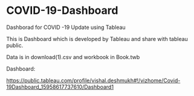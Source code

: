 # COVID-19-Dashboard
Dashborad for  COVID -19 Update  using Tableau

This is Dashboard which is developed by Tableau and share with tableau public.

Data is in download(1).csv and workbook in Book.twb


Dashboard:

https://public.tableau.com/profile/vishal.deshmukh#!/vizhome/Covid-19Dashboard_15958617737610/Dashboard1
